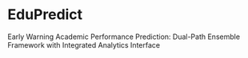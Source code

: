 # EduPredict
Early Warning Academic Performance Prediction:  Dual-Path Ensemble Framework with Integrated Analytics Interface
